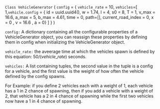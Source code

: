 `Class VehicleGenerator` ( `config` = { `vehicle_rate` = 10, `vehicles`=[ 1,`vehicle.config` = { id = uuid.uuid4(), w = 1.74, l = 4, s0 = 8, T = 1, v_max = 16.6, a_max = 5, b_max = 4.61, time = 0, path=[], current_road_index = 0, x = 0 , v = 16.6 , a = 0} ] } )

`config:` A dictionary containing all the configurable properties of a VehicleGenerator object, you can reassign these properties by defining them in config when initializing the VehicleGenerator object.

`vehicle_rate:` the aveerage time at which the vehicles spawn is defined by this equation: $50/(vehicle\_rate)$ seconds.

`vehicles:` A list containing tuples, the second value in the tuple is a config for a vehicle, and the first value is the weight of how often the vehicle defined by the config spawns.

For Example: if you define 2 vehicles each with a weight of 1, each vehicle has a 1 in 2 chance of spawning, then if you add a vehicle with a weight of 2, that vehicle has a 2 in 4 chance of spawning while the first two vehicles now have a 1 in 4 chance of spawning.